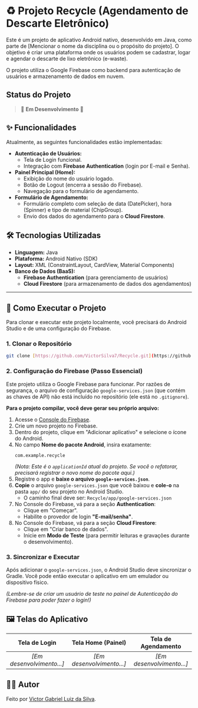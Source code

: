 # ♻️ Projeto Recycle (Agendamento de Descarte Eletrônico)

Este é um projeto de aplicativo Android nativo, desenvolvido em Java, como parte de [Mencionar o nome da disciplina ou o propósito do projeto]. O objetivo é criar uma plataforma onde os usuários podem se cadastrar, logar e agendar o descarte de lixo eletrônico (e-waste).

O projeto utiliza o Google Firebase como backend para autenticação de usuários e armazenamento de dados em nuvem.

## Status do Projeto

> 🚧 **Em Desenvolvimento** 🚧

## ✨ Funcionalidades

Atualmente, as seguintes funcionalidades estão implementadas:

* **Autenticação de Usuários:**
    * Tela de Login funcional.
    * Integração com **Firebase Authentication** (login por E-mail e Senha).
* **Painel Principal (Home):**
    * Exibição do nome do usuário logado.
    * Botão de Logout (encerra a sessão do Firebase).
    * Navegação para o formulário de agendamento.
* **Formulário de Agendamento:**
    * Formulário completo com seleção de data (DatePicker), hora (Spinner) e tipo de material (ChipGroup).
    * Envio dos dados do agendamento para o **Cloud Firestore**.

## 🛠️ Tecnologias Utilizadas

* **Linguagem:** Java
* **Plataforma:** Android Nativo (SDK)
* **Layout:** XML (ConstraintLayout, CardView, Material Components)
* **Banco de Dados (BaaS):**
    * **Firebase Authentication** (para gerenciamento de usuários)
    * **Cloud Firestore** (para armazenamento de dados dos agendamentos)

---

## 🚀 Como Executar o Projeto

Para clonar e executar este projeto localmente, você precisará do Android Studio e de uma configuração do Firebase.

### 1. Clonar o Repositório

```bash
git clone [https://github.com/VictorSilva7/Recycle.git](https://github.com/VictorSilva7/Recycle.git)
```

### 2. Configuração do Firebase (Passo Essencial)

Este projeto utiliza o Google Firebase para funcionar. Por razões de segurança, o arquivo de configuração `google-services.json` (que contém as chaves de API) não está incluído no repositório (ele está no `.gitignore`).

**Para o projeto compilar, você deve gerar seu próprio arquivo:**

1.  Acesse o [Console do Firebase](https://console.firebase.google.com/).
2.  Crie um novo projeto no Firebase.
3.  Dentro do projeto, clique em "Adicionar aplicativo" e selecione o ícone do Android.
4.  No campo **Nome do pacote Android**, insira exatamente:
    ```
    com.example.recycle
    ```
    *(Nota: Este é o `applicationId` atual do projeto. Se você o refatorar, precisará registrar o novo nome do pacote aqui.)*
5.  Registre o app e **baixe o arquivo `google-services.json`**.
6.  **Copie** o arquivo `google-services.json` que você baixou e **cole-o** na pasta `app/` do seu projeto no Android Studio.
    * O caminho final deve ser: `Recycle/app/google-services.json`
7.  No Console do Firebase, vá para a seção **Authentication**:
    * Clique em "Começar".
    * Habilite o provedor de login **"E-mail/senha"**.
8.  No Console do Firebase, vá para a seção **Cloud Firestore**:
    * Clique em "Criar banco de dados".
    * Inicie em **Modo de Teste** (para permitir leituras e gravações durante o desenvolvimento).

### 3. Sincronizar e Executar

Após adicionar o `google-services.json`, o Android Studio deve sincronizar o Gradle. Você pode então executar o aplicativo em um emulador ou dispositivo físico.

*(Lembre-se de criar um usuário de teste no painel de Autenticação do Firebase para poder fazer o login!)*

## 🖼️ Telas do Aplicativo

| Tela de Login | Tela Home (Painel) | Tela de Agendamento |
| :---: | :---: | :---: |
| *[Em desenvolvimento...]* | *[Em desenvolvimento...]* | *[Em desenvolvimento...]* |

## 👨‍💻 Autor

Feito por [Victor Gabriel Luiz da Silva](https://github.com/VictorSilva7).
